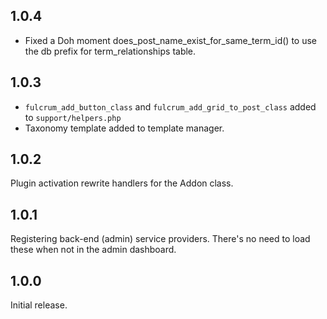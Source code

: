 ## 1.0.4
- Fixed a Doh moment does_post_name_exist_for_same_term_id() to use the db prefix for term_relationships table.

## 1.0.3
- `fulcrum_add_button_class` and `fulcrum_add_grid_to_post_class` added to `support/helpers.php`
- Taxonomy template added to template manager.

## 1.0.2

Plugin activation rewrite handlers for the Addon class.

## 1.0.1

Registering back-end (admin) service providers. There's no need to load these when not in the admin dashboard.

## 1.0.0

Initial release.